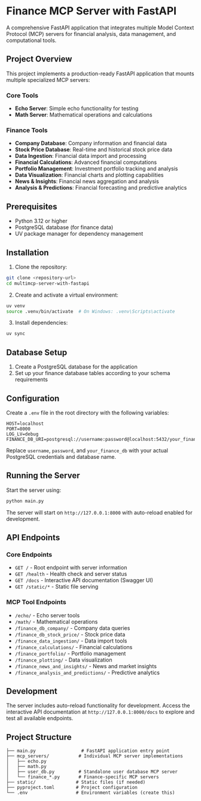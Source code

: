 # Finance MCP Server with FastAPI

A comprehensive FastAPI application that integrates multiple Model Context Protocol (MCP) servers for financial analysis, data management, and computational tools.

## Project Overview

This project implements a production-ready FastAPI application that mounts multiple specialized MCP servers:

### Core Tools
- **Echo Server**: Simple echo functionality for testing
- **Math Server**: Mathematical operations and calculations

### Finance Tools
- **Company Database**: Company information and financial data
- **Stock Price Database**: Real-time and historical stock price data
- **Data Ingestion**: Financial data import and processing
- **Financial Calculations**: Advanced financial computations
- **Portfolio Management**: Investment portfolio tracking and analysis
- **Data Visualization**: Financial charts and plotting capabilities
- **News & Insights**: Financial news aggregation and analysis
- **Analysis & Predictions**: Financial forecasting and predictive analytics

## Prerequisites

- Python 3.12 or higher
- PostgreSQL database (for finance data)
- UV package manager for dependency management

## Installation

1. Clone the repository:
```bash
git clone <repository-url>
cd multimcp-server-with-fastapi
```

2. Create and activate a virtual environment:
```bash
uv venv
source .venv/bin/activate  # On Windows: .venv\Scripts\activate
```

3. Install dependencies:
```bash
uv sync
```

## Database Setup

1. Create a PostgreSQL database for the application
2. Set up your finance database tables according to your schema requirements

## Configuration

Create a `.env` file in the root directory with the following variables:
```env
HOST=localhost
PORT=8000
LOG_LV=debug
FINANCE_DB_URI=postgresql://username:password@localhost:5432/your_finance_db
```

Replace `username`, `password`, and `your_finance_db` with your actual PostgreSQL credentials and database name.

## Running the Server

Start the server using:
```bash
python main.py
```

The server will start on `http://127.0.0.1:8000` with auto-reload enabled for development.

## API Endpoints

### Core Endpoints
- `GET /` - Root endpoint with server information
- `GET /health` - Health check and server status
- `GET /docs` - Interactive API documentation (Swagger UI)
- `GET /static/*` - Static file serving

### MCP Tool Endpoints
- `/echo/` - Echo server tools
- `/math/` - Mathematical operations
- `/finance_db_company/` - Company data queries
- `/finance_db_stock_price/` - Stock price data
- `/finance_data_ingestion/` - Data import tools
- `/finance_calculations/` - Financial calculations
- `/finance_portfolio/` - Portfolio management
- `/finance_plotting/` - Data visualization
- `/finance_news_and_insights/` - News and market insights
- `/finance_analysis_and_predictions/` - Predictive analytics

## Development

The server includes auto-reload functionality for development. Access the interactive API documentation at `http://127.0.0.1:8000/docs` to explore and test all available endpoints.

## Project Structure

```
├── main.py                 # FastAPI application entry point
├── mcp_servers/           # Individual MCP server implementations
│   ├── echo.py
│   ├── math.py
│   ├── user_db.py         # Standalone user database MCP server
│   └── finance_*.py       # Finance-specific MCP servers
├── static/               # Static files (if needed)
├── pyproject.toml        # Project configuration
└── .env                  # Environment variables (create this)
```
